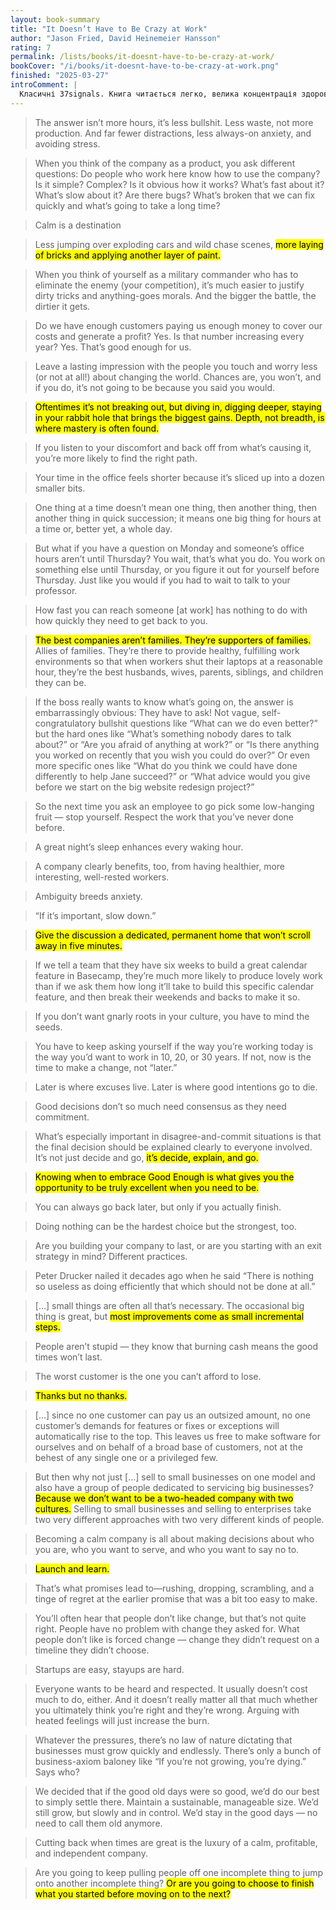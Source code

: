 ```yaml
---
layout: book-summary
title: "It Doesn’t Have to Be Crazy at Work"
author: "Jason Fried, David Heinemeier Hansson"
rating: 7
permalink: /lists/books/it-doesnt-have-to-be-crazy-at-work/
bookCover: "/i/books/it-doesnt-have-to-be-crazy-at-work.png"
finished: "2025-03-27"
introComment: |
  Класичні 37signals. Книга читається легко, велика концентрація здорового глузду збережена.
---
```


> The answer isn’t more hours, it’s less bullshit. Less waste, not more production. And far fewer distractions, less always-on anxiety, and avoiding stress.

> When you think of the company as a product, you ask different questions: Do people who work here know how to use the company? Is it simple? Complex? Is it obvious how it works? What’s fast about it? What’s slow about it? Are there bugs? What’s broken that we can fix quickly and what’s going to take a long time?

> Calm is a destination

> Less jumping over exploding cars and wild chase scenes, <mark>more laying of bricks and applying another layer of paint.</mark>

> When you think of yourself as a military commander who has to eliminate the enemy (your competition), it’s much easier to justify dirty tricks and anything-goes morals. And the bigger the battle, the dirtier it gets.

> Do we have enough customers paying us enough money to cover our costs and generate a profit? Yes. Is that number increasing every year? Yes. That’s good enough for us.

<!-- > Mark Twain nailed it: “Comparison is the death of joy.” We’re with Mark. -->

> Leave a lasting impression with the people you touch and worry less (or not at all!) about changing the world. Chances are, you won’t, and if you do, it’s not going to be because you said you would.

> <mark>Oftentimes it’s not breaking out, but diving in, digging deeper, staying in your rabbit hole that brings the biggest gains. Depth, not breadth, is where mastery is often found.</mark>

> If you listen to your discomfort and back off from what’s causing it, you’re more likely to find the right path.

> Your time in the office feels shorter because it’s sliced up into a dozen smaller bits.

> One thing at a time doesn’t mean one thing, then another thing, then another thing in quick succession; it means one big thing for hours at a time or, better yet, a whole day.

> But what if you have a question on Monday and someone’s office hours aren’t until Thursday? You wait, that’s what you do. You work on something else until Thursday, or you figure it out for yourself before Thursday. Just like you would if you had to wait to talk to your professor.

> How fast you can reach someone [at work] has nothing to do with how quickly they need to get back to you.

> <mark>The best companies aren’t families. They’re supporters of families.</mark> Allies of families. They’re there to provide healthy, fulfilling work environments so that when workers shut their laptops at a reasonable hour, they’re the best husbands, wives, parents, siblings, and children they can be.

> If the boss really wants to know what’s going on, the answer is embarrassingly obvious: They have to ask! Not vague, self-congratulatory bullshit questions like “What can we do even better?” but the hard ones like “What’s something nobody dares to talk about?” or “Are you afraid of anything at work?” or “Is there anything you worked on recently that you wish you could do over?” Or even more specific ones like “What do you think we could have done differently to help Jane succeed?” or “What advice would you give before we start on the big website redesign project?”

> So the next time you ask an employee to go pick some low-hanging fruit — stop yourself. Respect the work that you’ve never done before.

> A great night’s sleep enhances every waking hour.

> A company clearly benefits, too, from having healthier, more interesting, well-rested workers.

> Ambiguity breeds anxiety.

> “If it’s important, slow down.”

> <mark>Give the discussion a dedicated, permanent home that won’t scroll away in five minutes.</mark>

> If we tell a team that they have six weeks to build a great calendar feature in Basecamp, they’re much more likely to produce lovely work than if we ask them how long it’ll take to build this specific calendar feature, and then break their weekends and backs to make it so.

> If you don’t want gnarly roots in your culture, you have to mind the seeds.

> You have to keep asking yourself if the way you’re working today is the way you’d want to work in 10, 20, or 30 years. If not, now is the time to make a change, not “later.”

> Later is where excuses live. Later is where good intentions go to die.

<!-- > Today we ship things when they’re ready rather than when they’re coordinated. -->

> Good decisions don’t so much need consensus as they need commitment.

> What’s especially important in disagree-and-commit situations is that the final decision should be explained clearly to everyone involved. It’s not just decide and go, <mark>it’s decide, explain, and go.</mark>

> <mark>Knowing when to embrace Good Enough is what gives you the opportunity to be truly excellent when you need to be.</mark>

> You can always go back later, but only if you actually finish.

> Doing nothing can be the hardest choice but the strongest, too.

> Are you building your company to last, or are you starting with an exit strategy in mind? Different practices.

> Peter Drucker nailed it decades ago when he said “There is nothing so useless as doing efficiently that which should not be done at all.”

> [...] small things are often all that’s necessary. The occasional big thing is great, but <mark>most improvements come as small incremental steps.</mark>

> People aren’t stupid — they know that burning cash means the good times won’t last.

> The worst customer is the one you can’t afford to lose.

> <mark>Thanks but no thanks.</mark>

> [...] since no one customer can pay us an outsized amount, no one customer’s demands for features or fixes or exceptions will automatically rise to the top. This leaves us free to make software for ourselves and on behalf of a broad base of customers, not at the behest of any single one or a privileged few.

> But then why not just [...] sell to small businesses on one model and also have a group of people dedicated to servicing big businesses? <mark>Because we don’t want to be a two-headed company with two cultures.</mark> Selling to small businesses and selling to enterprises take two very different approaches with two very different kinds of people.

> Becoming a calm company is all about making decisions about who you are, who you want to serve, and who you want to say no to.

> <mark>Launch and learn.</mark>

> That’s what promises lead to—rushing, dropping, scrambling, and a tinge of regret at the earlier promise that was a bit too easy to make.

> You’ll often hear that people don’t like change, but that’s not quite right. People have no problem with change they asked for. What people don’t like is forced change — change they didn’t request on a timeline they didn’t choose.

> Startups are easy, stayups are hard.

> Everyone wants to be heard and respected. It usually doesn’t cost much to do, either. And it doesn’t really matter all that much whether you ultimately think you’re right and they’re wrong. Arguing with heated feelings will just increase the burn.

> Whatever the pressures, there’s no law of nature dictating that businesses must grow quickly and endlessly. There’s only a bunch of business-axiom baloney like “If you’re not growing, you’re dying.” Says who?

> We decided that if the good old days were so good, we’d do our best to simply settle there. Maintain a sustainable, manageable size. We’d still grow, but slowly and in control. We’d stay in the good days — no need to call them old anymore.

> Cutting back when times are great is the luxury of a calm, profitable, and independent company.

> Are you going to keep pulling people off one incomplete thing to jump onto another incomplete thing? <mark>Or are you going to choose to finish what you started before moving on to the next?</mark>
